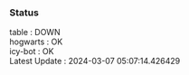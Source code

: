 ### Status


table : DOWN  
hogwarts : OK  
icy-bot : OK  
Latest Update : 2024-03-07 05:07:14.426429
